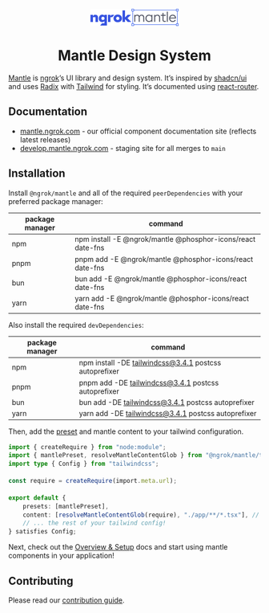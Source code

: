 <p align="center">
  <picture>
    <source media="(prefers-color-scheme: dark)" srcset="https://raw.githubusercontent.com/ngrok-oss/mantle/HEAD/.github/mantle-dark.svg">
    <source media="(prefers-color-scheme: light)" srcset="https://raw.githubusercontent.com/ngrok-oss/mantle/HEAD/.github/mantle-light.svg">
    <img alt="Mantle" src="https://raw.githubusercontent.com/ngrok-oss/mantle/HEAD/.github/mantle-light.svg" width="176" height="34" style="max-width: 100%;">
  </picture>
</p>
<h1 align="center">
  Mantle Design System
</h1>

[Mantle](https://mantle.ngrok.com) is [ngrok](https://ngrok.com/)’s UI library and design system. It’s inspired by [shadcn/ui](https://ui.shadcn.com) and uses [Radix](https://www.radix-ui.com) with [Tailwind](https://tailwindcss.com/) for styling. It’s documented using [react-router](https://reactrouter.com/).

## Documentation

- [mantle.ngrok.com](https://mantle.ngrok.com) - our official component documentation site (reflects latest releases)
- [develop.mantle.ngrok.com](https://develop.mantle.ngrok.com) - staging site for all merges to `main`

## Installation

Install `@ngrok/mantle` and all of the required `peerDependencies` with your preferred package manager:

| package manager | command                                                     |
| --------------- | ----------------------------------------------------------- |
| npm             | npm install -E @ngrok/mantle @phosphor-icons/react date-fns |
| pnpm            | pnpm add -E @ngrok/mantle @phosphor-icons/react date-fns    |
| bun             | bun add -E @ngrok/mantle @phosphor-icons/react date-fns     |
| yarn            | yarn add -E @ngrok/mantle @phosphor-icons/react date-fns    |

Also install the required `devDependencies`:

| package manager | command                                                |
| --------------- | ------------------------------------------------------ |
| npm             | npm install -DE tailwindcss@3.4.1 postcss autoprefixer |
| pnpm            | pnpm add -DE tailwindcss@3.4.1 postcss autoprefixer    |
| bun             | bun add -DE tailwindcss@3.4.1 postcss autoprefixer     |
| yarn            | yarn add -DE tailwindcss@3.4.1 postcss autoprefixer    |

Then, add the [preset](https://tailwindcss.com/docs/presets) and mantle content to your tailwind configuration.

```ts
import { createRequire } from "node:module";
import { mantlePreset, resolveMantleContentGlob } from "@ngrok/mantle/tailwind-preset";
import type { Config } from "tailwindcss";

const require = createRequire(import.meta.url);

export default {
	presets: [mantlePreset],
	content: [resolveMantleContentGlob(require), "./app/**/*.tsx"], // 👈 don't forget to swap out app content glob here!
	// ... the rest of your tailwind config!
} satisfies Config;
```

Next, check out the [Overview & Setup](https://mantle.ngrok.com/) docs and start using mantle components in your application!

## Contributing

Please read our [contribution guide](https://github.com/ngrok-oss/mantle/blob/main/CONTRIBUTING.md).
